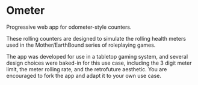# Ometer

Progressive web app for odometer-style counters.

These rolling counters are designed to simulate the rolling health meters used in the Mother/EarthBound series of roleplaying games.

The app was developed for use in a tabletop gaming system, and several design choices were baked-in for this use case, including the 3 digit meter limit, the meter rolling rate, and the retrofuture aesthetic. You are encouraged to fork the app and adapt it to your own use case.
